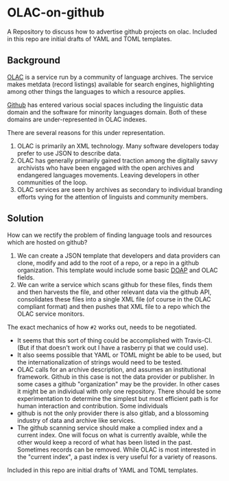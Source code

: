 # OLAC-on-github
A Repository to discuss how to advertise github projects on olac.
Included in this repo are initial drafts of YAML and TOML templates.


## Background
[OLAC](http://www.language-archives.org) is a service run by a community of language archives. The service makes metdata (record listings) available for search engines, highlighting among other things the languages to which a resource applies.

[Github](https://github.com) has entered various social spaces including the linguistic data domain and the software for minority languages domain. Both of these domains are under-represented in OLAC indexes.

There are several reasons for this under representation.

1. OLAC is primarily an XML technology. Many software developers today prefer to use JSON to describe data.
2. OLAC has generally primarily gained traction among the digitally savvy archivists who have been engaged with the open archives and endangered languages movements. Leaving developers in other communities of the loop.
3. OLAC services are seen by archives as secondary to individual branding efforts vying for the attention of linguists and community members.

## Solution
How can we rectify the problem of finding language tools and resources which are hosted on github?

1. We can create a JSON template that developers  and data providers can clone, modify and add to the root of a repo, or a repo in a github organization. This template would include some basic [DOAP](https://github.com/ewilderj/doap) and OLAC fields.
2. We can write a service which scans github for these files, finds them and then harvests the file, and other relevant data via the github API, consolidates these files into a single XML file (of course in the OLAC compliant format) and then pushes that XML file to a repo which the OLAC service monitors.

The exact mechanics of how `#2` works out, needs to be negotiated.
* It seems that this sort of thing could be accomplished with Travis-CI. (But if that doesn't work out I have a rasberry pi that we could use). 
* It also seems possible that YAML or TOML might be able to be used, but the internationalization of strings would need to be tested.
* OLAC calls for an archive description, and assumes an institutional framework. Github in this case is not the data provider or publisher. In some cases a github "organization" may be the provider. In other cases it might be an individual with only one repository. There should be some experimentation to determine the simplest but most efficient path is for human interaction and contribution. Some individuals
* github is not the only provider there is also gitlab, and a blossoming industry of data and archive like services.
* The github scanning service should make a complied index and a current index. One will focus on what is currently avaible, while the other would keep a record of what has been listed in the past. Sometimes records can be removed. While OLAC is most interested in the "current index", a past index is very useful for a variety of reasons.

Included in this repo are initial drafts of YAML and TOML templates.
